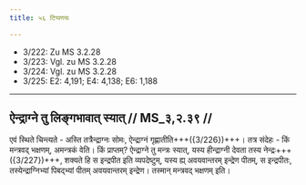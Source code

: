 ```yaml
---
title: ५६ टिप्पणयः

---
```

- 3/222: Zu MS 3.2.28
- 3/223: Vgl. zu MS 3.2.28
- 3/224: Vgl. zu MS 3.2.28
- 3/225: E2: 4,191; E4: 4,138; E6: 1,188

____________________________________________


## ऐन्द्राग्ने तु लिङ्गभावात् स्यात् // MS_३,२.३९ //

एवं स्थिते चिन्त्यते - अस्ति तत्रैन्द्राग्नः सोमः, ऐन्द्राग्नं गृह्णातीति+++({3/226})+++। तत्र संदेहः - किं मन्त्रवद् भक्षणम्, अमन्त्रकं वेति। किं प्राप्तम्? ऐन्द्राग्ने तु मन्त्रः स्यात्, यस्य हीन्द्राग्नी देवता तस्य नेन्द्रः+++({3/227})+++, शक्यते हि स इन्द्रपीत इति व्यपदेष्टुम्, यस्य ह्य् अवयवान्तरम् इन्द्रेण पीतम्, स इन्द्रपीतः, तस्येन्द्राग्निभ्यां पिबद्भ्यां पीतम् अवयवान्तरम् इन्द्रेण। तस्मान् मन्त्रवद् भक्षणम् इति।
